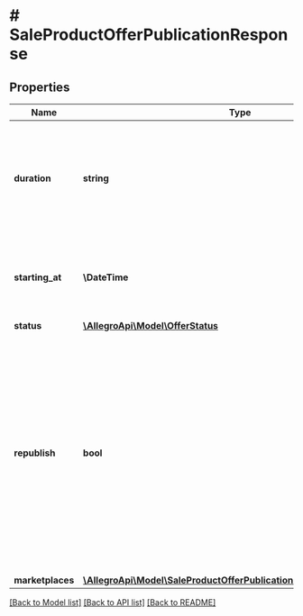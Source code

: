# # SaleProductOfferPublicationResponse

## Properties

Name | Type | Description | Notes
------------ | ------------- | ------------- | -------------
**duration** | **string** | Publication duration, ISO 8601 duration format. This field must be set to one of the following: PT0S for immediately, PT24H, P2D, P3D, P4D, P5D, P7D, P10D, P14D, P21D, P30D, P60D. | [optional]
**starting_at** | **\DateTime** | Publication starting date: Format (ISO 8601) - yyyy-MM-dd&#39;T&#39;HH:mm:ss.SSSZ. Cannot be modified after activation or ending of the offer. | [optional]
**status** | [**\AllegroApi\Model\OfferStatus**](OfferStatus.md) |  | [optional]
**republish** | **bool** | Whether to republish an offer after ending. Automatically republish offers or auctions:&lt;/br&gt; - &#x60;BUY_NOW&#x60; offer type are republished with initial stock, regardless of how many items you have sold.&lt;/br&gt; - &#x60;AUCTION&#x60; offer type are republished only if they were not concluded with purchase.&lt;/br&gt; - &#x60;ADVERTISEMENT&#x60; offer type are republished until it will be finished manually. | [optional]
**marketplaces** | [**\AllegroApi\Model\SaleProductOfferPublicationMarketplacesResponse**](SaleProductOfferPublicationMarketplacesResponse.md) |  | [optional]

[[Back to Model list]](../../README.md#models) [[Back to API list]](../../README.md#endpoints) [[Back to README]](../../README.md)
